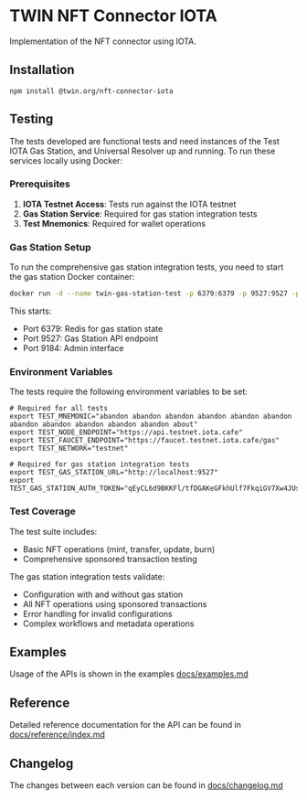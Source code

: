 # TWIN NFT Connector IOTA

Implementation of the NFT connector using IOTA.

## Installation

```shell
npm install @twin.org/nft-connector-iota
```

## Testing

The tests developed are functional tests and need instances of the Test IOTA Gas Station, and Universal Resolver up and running. To run these services locally using Docker:

### Prerequisites

1. **IOTA Testnet Access**: Tests run against the IOTA testnet
2. **Gas Station Service**: Required for gas station integration tests
3. **Test Mnemonics**: Required for wallet operations

### Gas Station Setup

To run the comprehensive gas station integration tests, you need to start the gas station Docker container:

```sh
docker run -d --name twin-gas-station-test -p 6379:6379 -p 9527:9527 -p 9184:9184 twinfoundation/twin-gas-station-test:latest
```

This starts:

- Port 6379: Redis for gas station state
- Port 9527: Gas Station API endpoint
- Port 9184: Admin interface

### Environment Variables

The tests require the following environment variables to be set:

```shell
# Required for all tests
export TEST_MNEMONIC="abandon abandon abandon abandon abandon abandon abandon abandon abandon abandon abandon about"
export TEST_NODE_ENDPOINT="https://api.testnet.iota.cafe"
export TEST_FAUCET_ENDPOINT="https://faucet.testnet.iota.cafe/gas"
export TEST_NETWORK="testnet"

# Required for gas station integration tests
export TEST_GAS_STATION_URL="http://localhost:9527"
export TEST_GAS_STATION_AUTH_TOKEN="qEyCL6d9BKKFl/tfDGAKeGFkhUlf7FkqiGV7Xw4JUsI="
```

### Test Coverage

The test suite includes:

- Basic NFT operations (mint, transfer, update, burn)
- Comprehensive sponsored transaction testing

The gas station integration tests validate:

- Configuration with and without gas station
- All NFT operations using sponsored transactions
- Error handling for invalid configurations
- Complex workflows and metadata operations

## Examples

Usage of the APIs is shown in the examples [docs/examples.md](docs/examples.md)

## Reference

Detailed reference documentation for the API can be found in [docs/reference/index.md](docs/reference/index.md)

## Changelog

The changes between each version can be found in [docs/changelog.md](docs/changelog.md)
